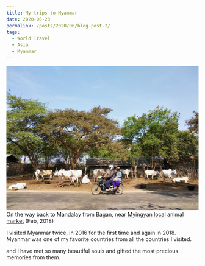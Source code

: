 ```yaml
---
title: My trips to Myanmar
date: 2020-06-23
permalink: /posts/2020/06/blog-post-2/
tags:
  - World Travel
  - Asia
  - Myanmar
---
```


![](/photograph/myanmar.bagan1.png)
On the way back to Mandalay from Bagan, [near Myingyan local animal market](https://goo.gl/maps/QLafEiSzY5xecfb16) (Feb, 2018)

I visited Myanmar twice, in 2016 for the first time and again in 2018. Myanmar was one of my favorite countries from all the countries I visited. 

and I have met so many beautiful souls and gifted the most precious memories from them. 

